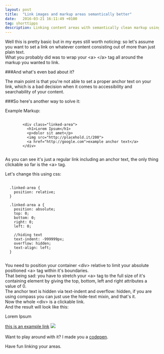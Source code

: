 ```yaml
---
layout: post
title:  "Link images and markup areas semantically better"
date:   2016-03-21 16:11:49 +0100
tag: shorttipps
description: Linking content areas with semantically clean markup using css. 
---
```

Well this is pretty basic but in my eyes still worth noticing: so let's assume you want to set a link on whatever content consisting out of more than just plain text.  
What you probably did was to wrap your &lt;a&gt; &lt;/a&gt; tag all around the markup you wanted to link. 

###And what's even bad about it? 

The main point is that you're not able to set a proper anchor text on your link, which is a bad decision when it comes to accessibility and searchability of your content.


###So here's another way to solve it:


Example Markup:


<pre class=" language-markup">
    <code>
        &lt;div class="linked-area"&gt;
          &lt;h1&gt;Lorem Ipsum&lt;/h1&gt;
          &lt;p&gt;dolor sit amet&lt;/p&gt;
          &lt;img src="http://placehold.it/200"&gt;
          &lt;a href="http://google.com">example anchor text&lt;/a&gt;
        &lt;/div&gt;
    </code>
</pre> 
As you can see it's just a regular link including an anchor text, the only thing clickable so far is the &lt;a&gt; tag. 

Let's change this using css:

<pre class="language-css">
  <code>
  .linked-area {
    position: relative;
  }

  .linked-area a {
    position: absolute;
    top: 0;
    bottom: 0;
    right: 0;
    left: 0;

    //hiding text
    text-indent: -999999px;
    overflow: hidden;
    text-align: left;
  }
  </code>
</pre>

   
 You need to position your container &lt;div&gt; relative to limit your absolute positioned &lt;a&gt; tag within it's boundaries.  <br />
 That being sad: you have to stretch your &lt;a&gt; tag to the full size of it's containing element by giving the top, bottom, left and right attributes a value of 0. <br/>The anchor text is hidden via text-indent and overflow: hidden, if you are using compass you can just use the hide-text mixin, and that's it.   
 Now the whole &lt;div&gt; is a clickable link.  
 And the result will look like this:

 <div class="linked-area">
 <p>Lorem Ipsum</p>
 <a href="http://jannikmueller.com">this is an example link</a>
 <img src="http://placehold.it/150" />
 </div>  
 <br />  
 Want to play around with it? I made you a <a href="http://codepen.io/jnnkm/pen/vGxxqJ">codepen</a>.

 Have fun linking your areas. 